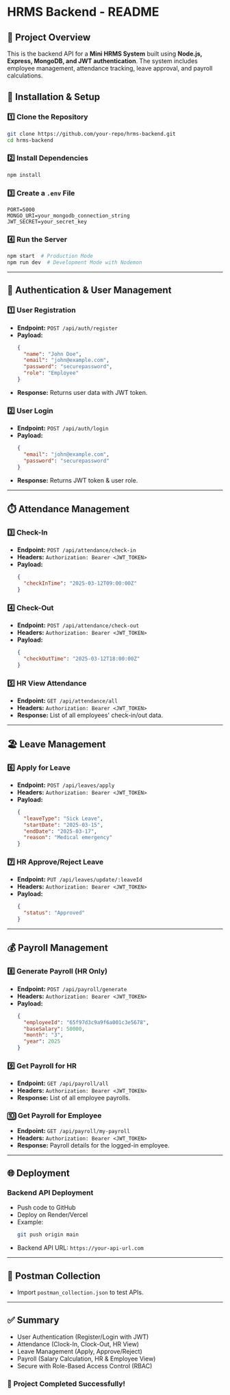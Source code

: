 # HRMS Backend - README

## 📌 Project Overview
This is the backend API for a **Mini HRMS System** built using **Node.js, Express, MongoDB, and JWT authentication**. The system includes employee management, attendance tracking, leave approval, and payroll calculations.

## 🚀 Installation & Setup

### 1️⃣ Clone the Repository
```bash
git clone https://github.com/your-repo/hrms-backend.git
cd hrms-backend
```

### 2️⃣ Install Dependencies
```bash
npm install
```

### 3️⃣ Create a `.env` File
```plaintext
PORT=5000
MONGO_URI=your_mongodb_connection_string
JWT_SECRET=your_secret_key
```

### 4️⃣ Run the Server
```bash
npm start  # Production Mode
npm run dev  # Development Mode with Nodemon
```

---

## 🔐 Authentication & User Management

### **1️⃣ User Registration**
- **Endpoint:** `POST /api/auth/register`
- **Payload:**
  ```json
  {
    "name": "John Doe",
    "email": "john@example.com",
    "password": "securepassword",
    "role": "Employee"
  }
  ```
- **Response:** Returns user data with JWT token.

### **2️⃣ User Login**
- **Endpoint:** `POST /api/auth/login`
- **Payload:**
  ```json
  {
    "email": "john@example.com",
    "password": "securepassword"
  }
  ```
- **Response:** Returns JWT token & user role.

---

## ⏱️ Attendance Management

### **3️⃣ Check-In**
- **Endpoint:** `POST /api/attendance/check-in`
- **Headers:** `Authorization: Bearer <JWT_TOKEN>`
- **Payload:**
  ```json
  {
    "checkInTime": "2025-03-12T09:00:00Z"
  }
  ```

### **4️⃣ Check-Out**
- **Endpoint:** `POST /api/attendance/check-out`
- **Headers:** `Authorization: Bearer <JWT_TOKEN>`
- **Payload:**
  ```json
  {
    "checkOutTime": "2025-03-12T18:00:00Z"
  }
  ```

### **5️⃣ HR View Attendance**
- **Endpoint:** `GET /api/attendance/all`
- **Headers:** `Authorization: Bearer <JWT_TOKEN>`
- **Response:** List of all employees' check-in/out data.

---

## 🏖️ Leave Management

### **6️⃣ Apply for Leave**
- **Endpoint:** `POST /api/leaves/apply`
- **Headers:** `Authorization: Bearer <JWT_TOKEN>`
- **Payload:**
  ```json
  {
    "leaveType": "Sick Leave",
    "startDate": "2025-03-15",
    "endDate": "2025-03-17",
    "reason": "Medical emergency"
  }
  ```

### **7️⃣ HR Approve/Reject Leave**
- **Endpoint:** `PUT /api/leaves/update/:leaveId`
- **Headers:** `Authorization: Bearer <JWT_TOKEN>`
- **Payload:**
  ```json
  {
    "status": "Approved"
  }
  ```

---

## 💰 Payroll Management

### **8️⃣ Generate Payroll (HR Only)**
- **Endpoint:** `POST /api/payroll/generate`
- **Headers:** `Authorization: Bearer <JWT_TOKEN>`
- **Payload:**
  ```json
  {
    "employeeId": "65f97d3c9a9f6a001c3e5678",
    "baseSalary": 50000,
    "month": "3",
    "year": 2025
  }
  ```

### **9️⃣ Get Payroll for HR**
- **Endpoint:** `GET /api/payroll/all`
- **Headers:** `Authorization: Bearer <JWT_TOKEN>`
- **Response:** List of all employee payrolls.

### **🔟 Get Payroll for Employee**
- **Endpoint:** `GET /api/payroll/my-payroll`
- **Headers:** `Authorization: Bearer <JWT_TOKEN>`
- **Response:** Payroll details for the logged-in employee.

---

## 🌐 Deployment
### **Backend API Deployment**
- Push code to GitHub
- Deploy on Render/Vercel
- Example:
  ```bash
  git push origin main
  ```
- Backend API URL: `https://your-api-url.com`

---

## 📩 Postman Collection
- Import `postman_collection.json` to test APIs.

---

## ✅ Summary
- User Authentication (Register/Login with JWT)
- Attendance (Clock-In, Clock-Out, HR View)
- Leave Management (Apply, Approve/Reject)
- Payroll (Salary Calculation, HR & Employee View)
- Secure with Role-Based Access Control (RBAC)

### 🚀 **Project Completed Successfully!**

